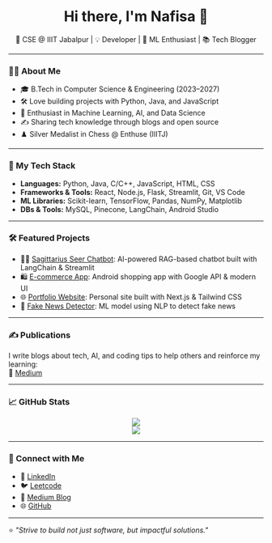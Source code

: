 <h1 align="center">Hi there, I'm Nafisa 👋</h1>

<p align="center">
  🌟 CSE @ IIIT Jabalpur | 💡 Developer | 🤖 ML Enthusiast | 📚 Tech Blogger
</p>

---

### 👩‍💻 About Me

- 🎓 B.Tech in Computer Science & Engineering (2023–2027)
- 🛠️ Love building projects with Python, Java, and JavaScript  
- 🤖 Enthusiast in Machine Learning, AI, and Data Science  
- ✍️ Sharing tech knowledge through blogs and open source
- ♟️ Silver Medalist in Chess @ Enthuse (IIITJ)

---

### 🚀 My Tech Stack

- **Languages:** Python, Java, C/C++, JavaScript, HTML, CSS  
- **Frameworks & Tools:** React, Node.js, Flask, Streamlit, Git, VS Code  
- **ML Libraries:** Scikit-learn, TensorFlow, Pandas, NumPy, Matplotlib  
- **DBs & Tools:** MySQL, Pinecone, LangChain, Android Studio

---

### 🛠️ Featured Projects

- 🧙‍♂️ [Sagittarius Seer Chatbot](https://github.com/nafisatahasin/chatbot): AI-powered RAG-based chatbot built with LangChain & Streamlit  
- 🛍️ [E-commerce App](https://github.com/nafisatahasin/E-commerce-application): Android shopping app with Google API & modern UI  
- 🌐 [Portfolio Website](https://github.com/nafisatahasin/Portfolio_website): Personal site built with Next.js & Tailwind CSS  
- 📰 [Fake News Detector](https://github.com/nafisatahasin/Fake_News_Detection): ML model using NLP to detect fake news

---

### ✍️ Publications

I write blogs about tech, AI, and coding tips to help others and reinforce my learning:  
📖 [Medium](https://medium.com/@nafisatahasin23)

---

### 📈 GitHub Stats

<p align="center">
  <img src="https://github-readme-stats.vercel.app/api?username=nafisatahasin&show_icons=true&theme=radical" />
  <br/>
  <img src="https://github-readme-streak-stats.herokuapp.com/?user=nafisatahasin&theme=radical" />
</p>

---

### 🔗 Connect with Me

- 💼 [LinkedIn](https://linkedin.com/in/nafisa-tahasin-952960298/)
- 🐦 [Leetcode](https://leetcode.com/u/_nafisa/)
- 🧠 [Medium Blog](https://medium.com/@nafisatahasin23)
- 🌐 [GitHub](https://github.com/nafisatahasin)

---

⭐ *"Strive to build not just software, but impactful solutions."*
